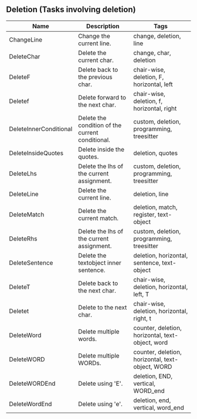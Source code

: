 ## Deletion (Tasks involving deletion)
| Name | Description | Tags
| --- | -------- | -------- |
|ChangeLine | Change the current line. | change, deletion, line |
|DeleteChar | Delete the current char. | change, char, deletion |
|DeleteF | Delete back to the previous char. | chair-wise, deletion, F, horizontal, left |
|Deletef | Delete forward to the next char. | chair-wise, deletion, f, horizontal, right |
|DeleteInnerConditional | Delete the condition of the current conditional. | custom, deletion, programming, treesitter |
|DeleteInsideQuotes | Delete inside the quotes. | deletion, quotes |
|DeleteLhs | Delete the lhs of the current assignment. | custom, deletion, programming, treesitter |
|DeleteLine | Delete the current line. | deletion, line |
|DeleteMatch | Delete the current match. | deletion, match, register, text-object |
|DeleteRhs | Delete the lhs of the current assignment. | custom, deletion, programming, treesitter |
|DeleteSentence | Delete the textobject inner sentence. | deletion, horizontal, sentence, text-object |
|DeleteT | Delete back to the next char. | chair-wise, deletion, horizontal, left, T |
|Deletet | Delete to the next char. | chair-wise, deletion, horizontal, right, t |
|DeleteWord | Delete multiple words. | counter, deletion, horizontal, text-object, word |
|DeleteWORD | Delete multiple WORDs. | counter, deletion, horizontal, text-object, WORD |
|DeleteWORDEnd | Delete using 'E'. | deletion, END, vertical, WORD_end |
|DeleteWordEnd | Delete using 'e'. | deletion, end, vertical, word_end |